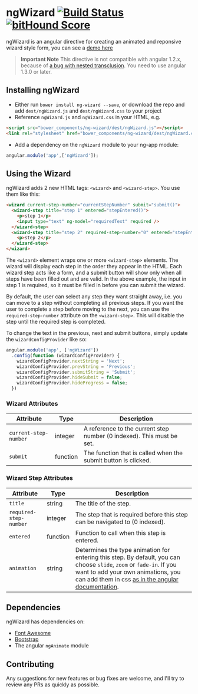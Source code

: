 # ngWizard [![Build Status](https://travis-ci.org/DaveWM/ngWizard.svg?branch=master)](https://travis-ci.org/DaveWM/ngWizard) [![bitHound Score](https://www.bithound.io/DaveWM/ngWizard/badges/score.svg)](https://www.bithound.io/DaveWM/ngWizard)
ngWizard is an angular directive for creating an animated and reponsive wizard style form, you can see a [demo here](http://embed.plnkr.co/qj3loQYo4QBjcpEKCcEE/preview)
>**Important Note** This directive is not compatible with angular 1.2.x, because of [a bug with nested transclusion](https://github.com/angular/angular.js/issues/6435).
>You need to use angular 1.3.0 or later.

## Installing ngWizard
- Either run `bower install ng-wizard --save`, or download the repo and add `dest/ngWizard.js` and `dest/ngWizard.css` to your project
- Reference `ngWizard.js` and `ngWizard.css` in your HTML, e.g.
```html
<script src="bower_components/ng-wizard/dest/ngWizard.js"></script>
<link rel="stylesheet" href="bower_components/ng-wizard/dest/ngWizard.css">
```
- Add a dependency on the `ngWizard` module to your ng-app module:
```js
angular.module('app',['ngWizard']);
```

## Using the Wizard
ngWizard adds 2 new HTML tags: `<wizard>` and `<wizard-step>`. You use them like this:
``` html
<wizard current-step-number="currentStepNumber" submit="submit()">
  <wizard-step title="step 1" entered="stepEntered()">
    <p>step 1</p>
    <input type="text" ng-model="requiredText" required />
  </wizard-step>
  <wizard-step title="step 2" required-step-number="0" entered="stepEntered()">
    <p>step 2</p>
  </wizard-step>
</wizard>
```
The `<wizard>` element wraps one or more `<wizard-step>` elements.
The wizard will display each step in the order they appear in the HTML.
Each wizard step acts like a form, and a submit button will show only when all steps have been filled out and are valid.
In the above example, the input in step 1 is required, so it must be filled in before you can submit the wizard.

By default, the user can select any step they want straight away, i.e. you can move to a step without completing all previous steps.
If you want the user to complete a step before moving to the next, you can use the `required-step-number` attribute on the `<wizard-step>`.
This will disable the step until the required step is completed.

To change the text in the previous, next and submit buttons, simply update the `wizardConfigProvider` like so:

```js
angular.module('app', ['ngWizard'])
  .config(function (wizardConfigProvider) {
    wizardConfigProvider.nextString = 'Next';
    wizardConfigProvider.prevString = 'Previous';
    wizardConfigProvider.submitString = 'Submit';
    wizardConfigProvider.hideSubmit = false;
    wizardConfigProvider.hideProgress = false;
  })
```

### Wizard Attributes

| Attribute | Type | Description |
|-----------|-------|------------|
|`current-step-number`| integer | A reference to the current step number (0 indexed). This must be set. |
|`submit` | function | The function that is called when the submit button is clicked. |

### Wizard Step Attributes

| Attribute | Type | Description |
|-----------|-------|------------|
| `title` | string | The title of the step. |
| `required-step-number` | integer | The step that is required before this step can be navigated to (0 indexed). |
| `entered` | function | Function  to call when this step is entered. |
| `animation` | string | Determines the type animation for entering this step. By default, you can choose `slide`, `zoom` or `fade-in`. If you want to add your own animations, you can add them in css [as in the angular documentation](https://docs.angularjs.org/api/ng/directive/ngShow#animations).|

## Dependencies
ngWizard has dependencies on:
- [Font Awesome](http://fortawesome.github.io/Font-Awesome/)
- [Bootstrap](http://getbootstrap.com/)
- The angular `ngAnimate` module

## Contributing
Any suggestions for new features or bug fixes are welcome, and I'll try to review any PRs as quickly as possible.
